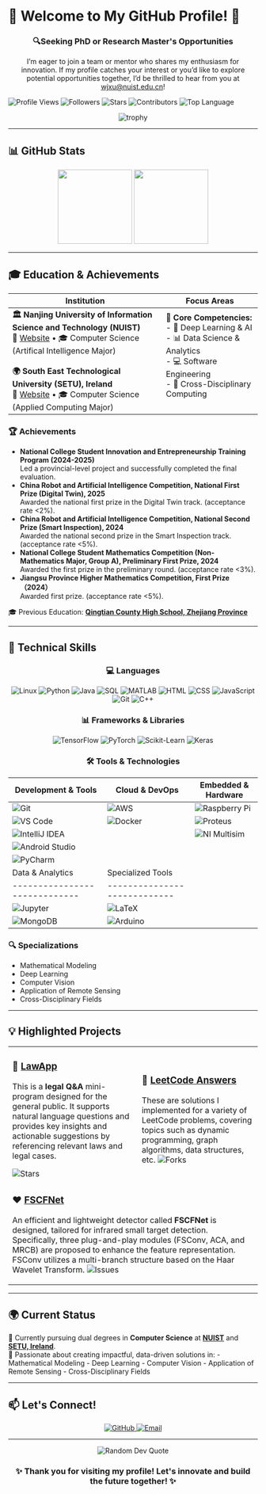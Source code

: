 # 🌟 Welcome to My GitHub Profile! 🌟

<div align="center">
  <h3>🔍Seeking PhD or Research Master's Opportunities</h3>
  <p>I’m eager to join a team or mentor who shares my enthusiasm for innovation. If my profile catches your interest or you’d like to explore potential opportunities together, I’d be thrilled to hear from you at <a href="mailto:xjxu@nuist.edu.cn">wjxu@nuist.edu.cn</a>!</p>
</div>

![Profile Views](https://komarev.com/ghpvc/?username=qzxwj&color=blue&style=flat)
![Followers](https://img.shields.io/github/followers/qzxwj?label=Followers&style=flat&logo=github&logoColor=white)
![Stars](https://img.shields.io/github/stars/qzxwj?label=Stars&style=flat&logo=github&logoColor=white)
![Contributors](https://img.shields.io/github/contributors/qzxwj/lawapp?label=Contributors&style=flat&logo=github&logoColor=white)
![Top Language](https://img.shields.io/github/languages/top/qzxwj/lawapp?style=flat&logo=python&logoColor=white)

</div>

<div align="center">
  <img src="https://github-profile-trophy.vercel.app/?username=qzxwj&theme=nord&column=7&no-frame=true&no-bg=true" alt="trophy" />
</div>

---

## 📊 GitHub Stats

<div align="center">
  <img height="150" src="https://github-readme-stats.vercel.app/api?username=qzxwj&show_icons=true&theme=dark&count_private=true&hide=prs&hide_title=true" />
  <img height="150" src="https://github-readme-stats.vercel.app/api/top-langs/?username=qzxwj&theme=dark&langs_count=8&hide_title=true&layout=compact" />
</div>

---

## 🎓 **Education & Achievements**

| Institution | Focus Areas |
|------------|-------------|
| **🏛️ Nanjing University of Information Science and Technology (NUIST)**<br>📍 [Website](https://www.nuist.edu.cn) • 🎓 Computer Science (Artifical Intelligence Major)<br><br>**🌍 South East Technological University (SETU), Ireland**<br>📍 [Website](https://www.setu.ie) • 🎓 Computer Science (Applied Computing Major) | **🎯 Core Competencies:**<br>- 🤖 Deep Learning & AI<br>- 📊 Data Science & Analytics<br>- 💻 Software Engineering<br>- 🔄 Cross-Disciplinary Computing<br><br> |
### 🏆 Achievements
- **National College Student Innovation and Entrepreneurship Training Program (2024-2025)**<br>Led a provincial-level project and successfully completed the final evaluation.
- **China Robot and Artificial Intelligence Competition, National First Prize (Digital Twin), 2025**<br>Awarded the national first prize in the Digital Twin track. (acceptance rate <2%).
- **China Robot and Artificial Intelligence Competition, National Second Prize (Smart Inspection), 2024**<br>Awarded the national second prize in the Smart Inspection track. (acceptance rate <5%).
- **National College Student Mathematics Competition (Non-Mathematics Major, Group A), Preliminary First Prize, 2024**<br>Awarded the first prize in the preliminary round. (acceptance rate <3%).
- **Jiangsu Province Higher Mathematics Competition, First Prize （2024）**<br>Awarded first prize. (acceptance rate <5%).

🎓 Previous Education: **[Qingtian County High School, Zhejiang Province](https://baike.baidu.com/item/%E6%B5%99%E6%B1%9F%E7%9C%81%E9%9D%92%E7%94%B0%E4%B8%AD%E5%AD%A6/9897774/)**

---

## 🔧 **Technical Skills**

<div align="center">

### 💻 Languages
![Linux](https://img.shields.io/badge/Linux-FCC624?style=for-the-badge&logo=linux&logoColor=black)
![Python](https://img.shields.io/badge/Python-3776AB?style=for-the-badge&logo=python&logoColor=white)
![Java](https://img.shields.io/badge/Java-ED8B00?style=for-the-badge&logo=openjdk&logoColor=white)
![SQL](https://img.shields.io/badge/SQL-4479A1?style=for-the-badge&logo=mysql&logoColor=white)
![MATLAB](https://img.shields.io/badge/MATLAB-0076A8?style=for-the-badge&logo=mathworks&logoColor=white)
![HTML](https://img.shields.io/badge/HTML-E34F26?style=for-the-badge&logo=html5&logoColor=white)
![CSS](https://img.shields.io/badge/CSS-1572B6?style=for-the-badge&logo=css3&logoColor=white)
![JavaScript](https://img.shields.io/badge/JavaScript-F7DF1E?style=for-the-badge&logo=javascript&logoColor=black)
![Git](https://img.shields.io/badge/Git-F05032?style=for-the-badge&logo=git&logoColor=white)
![C++](https://img.shields.io/badge/C++-00599C?style=for-the-badge&logo=cplusplus&logoColor=white)

### 📊 Frameworks & Libraries
![TensorFlow](https://img.shields.io/badge/TensorFlow-FF6F00?style=for-the-badge&logo=tensorflow&logoColor=white)
![PyTorch](https://img.shields.io/badge/PyTorch-EE4C2C?style=for-the-badge&logo=pytorch&logoColor=white)
![Scikit-Learn](https://img.shields.io/badge/Scikit_Learn-F7931E?style=for-the-badge&logo=scikit-learn&logoColor=white)
![Keras](https://img.shields.io/badge/Keras-D00000?style=for-the-badge&logo=keras&logoColor=white)

### 🛠️ **Tools & Technologies**

| Development & Tools         | Cloud & DevOps             | Embedded & Hardware      |
|-----------------------------|----------------------------|--------------------------|
| ![Git](https://img.shields.io/badge/Git-F05032?style=for-the-badge&logo=git&logoColor=white) | ![AWS](https://img.shields.io/badge/AWS-232F3E?style=for-the-badge&logo=amazonaws&logoColor=white) | ![Raspberry Pi](https://img.shields.io/badge/Raspberry_Pi-A22846?style=for-the-badge&logo=raspberrypi&logoColor=white) |
| ![VS Code](https://img.shields.io/badge/VS_Code-007ACC?style=for-the-badge&logo=visualstudiocode&logoColor=white) | ![Docker](https://img.shields.io/badge/Docker-2496ED?style=for-the-badge&logo=docker&logoColor=white) | ![Proteus](https://img.shields.io/badge/Proteus-00B4D8?style=for-the-badge&logo=proteus&logoColor=white) |
| ![IntelliJ IDEA](https://img.shields.io/badge/IntelliJ_IDEA-000000?style=for-the-badge&logo=intellijidea&logoColor=white) | | ![NI Multisim](https://img.shields.io/badge/NI_Multisim-262626?style=for-the-badge&logo=ni&logoColor=white) |
| ![Android Studio](https://img.shields.io/badge/Android_Studio-3DDC84?style=for-the-badge&logo=androidstudio&logoColor=white) | | |
| ![PyCharm](https://img.shields.io/badge/PyCharm-000000?style=for-the-badge&logo=pycharm&logoColor=white) | | |
| Data & Analytics            | Specialized Tools          |
|-----------------------------|----------------------------|
| ![Jupyter](https://img.shields.io/badge/Jupyter-F37626?style=for-the-badge&logo=jupyter&logoColor=white) | ![LaTeX](https://img.shields.io/badge/LaTeX-008080?style=for-the-badge&logo=latex&logoColor=white) |
| ![MongoDB](https://img.shields.io/badge/MongoDB-47A248?style=for-the-badge&logo=mongodb&logoColor=white) | ![Arduino](https://img.shields.io/badge/Arduino-00979D?style=for-the-badge&logo=arduino&logoColor=white) |
</div>

### 🔍 Specializations
- Mathematical Modeling
- Deep Learning
- Computer Vision
- Application of Remote Sensing
- Cross-Disciplinary Fields

---

## 💡 **Highlighted Projects**

<table>
  <tr>
    <td>
      <h3>🦔 <a href="https://github.com/qzxwj/LawApp">LawApp</a></h3>
      <p>This is a <b>legal Q&A</b> mini-program designed for the general public. It supports natural language questions and provides key insights and actionable suggestions by referencing relevant laws and legal cases.</p>
      <img src="https://img.shields.io/github/stars/qzxwj/LawApp?style=social" alt="Stars"/>
    </td>
    <td>
      <h3>📄 <a href="https://github.com/qzxwj/LeetCode">LeetCode Answers</a></h3>
      These are solutions I implemented for a variety of LeetCode problems, covering topics such as dynamic programming, graph algorithms, data structures, etc.
      <img src="https://img.shields.io/github/forks/qzxwj/LeetCode?style=social" alt="Forks"/>
    </td>
  </tr>
  <tr>
    <td colspan="2">
      <h3>❤️ <a href="https://github.com/qzxwj/FSCFNet">FSCFNet</a></h3>
      <p>An efficient and lightweight detector called <b>FSCFNet</b> is designed, tailored for infrared small target detection. Specifically, three plug-and-play modules (FSConv, ACA, and MRCB) are proposed to enhance the feature representation. FSConv utilizes a multi-branch structure based on the Haar Wavelet Transform.
      <img src="https://img.shields.io/github/issues/qzxwj/FSCFNet?style=social" alt="Issues"/>
    </td>
  </tr>
</table>

---

## 🌍 **Current Status**

🔹 Currently pursuing dual degrees in **Computer Science** at **[NUIST](https://www.nuist.edu.cn)** and **[SETU, Ireland](https://www.setu.ie)**.  
🔹 Passionate about creating impactful, data-driven solutions in:
    - Mathematical Modeling
    - Deep Learning
    - Computer Vision
    - Application of Remote Sensing
    - Cross-Disciplinary Fields

---

## 📫 **Let's Connect!**

<div align="center">
  <a href="https://github.com/qzxwj">
    <img src="https://img.shields.io/badge/GitHub-100000?style=for-the-badge&logo=github&logoColor=white" alt="GitHub"/>
  </a>
  <a href="mailto:wjxu@nuist.edu.cn">
    <img src="https://img.shields.io/badge/Email-D14836?style=for-the-badge&logo=gmail&logoColor=white" alt="Email"/>
  </a>
</div>

---

<div align="center">
  <img src="https://quotes-github-readme.vercel.app/api?type=horizontal&theme=dark" alt="Random Dev Quote"/>
  
### ✨ Thank you for visiting my profile! Let's innovate and build the future together! ✨

</div>
